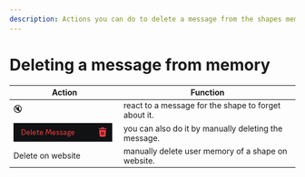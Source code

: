 ```yaml
---
description: Actions you can do to delete a message from the shapes memory. (STM)
---
```


# Deleting a message from memory

<table><thead><tr><th width="180">Action</th><th>Function</th></tr></thead><tbody><tr><td>🔇</td><td>react to a message for the shape to forget about it.</td></tr><tr><td><img src="../../.gitbook/assets/image (1) (1) (1) (1) (1) (1) (1).png" alt="" data-size="original"></td><td>you can also do it by manually deleting the message.</td></tr><tr><td>Delete on website</td><td>manually delete user memory of a shape on website.</td></tr></tbody></table>
